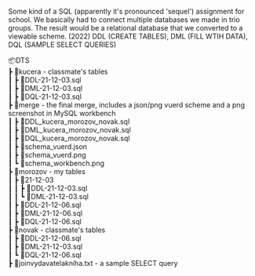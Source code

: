 Some kind of a SQL (apparently it's pronounced 'sequel') assignment for school. We basically had to connect multiple databases we made in trio groups. The result would be a relational database that we converted to a viewable scheme. (2022)
DDL (CREATE TABLES), DML (FILL WTIH DATA), DQL (SAMPLE SELECT QUERIES)

📦DTS\
 ┣ 📂kucera - classmate's tables\
 ┃ ┣ 📜DDL-21-12-03.sql\
 ┃ ┣ 📜DML-21-12-03.sql\
 ┃ ┣ 📜DQL-21-12-03.sql\
 ┣ 📂merge - the final merge, includes a json/png vuerd scheme and a png screenshot in MySQL workbench\
 ┃ ┣ 📜DDL_kucera_morozov_novak.sql\
 ┃ ┣ 📜DML_kucera_morozov_novak.sql\
 ┃ ┣ 📜DQL_kucera_morozov_novak.sql\
 ┃ ┣ 📜schema_vuerd.json\
 ┃ ┣ 📜schema_vuerd.png\
 ┃ ┗ 📜schema_workbench.png\
 ┣ 📂morozov - my tables\
 ┃ ┣ 📂21-12-03\
 ┃ ┃ ┣ 📜DDL-21-12-03.sql\
 ┃ ┃ ┗ 📜DML-21-12-03.sql\
 ┃ ┣ 📜DDL-21-12-06.sql\
 ┃ ┣ 📜DML-21-12-06.sql\
 ┃ ┣ 📜DQL-21-12-06.sql\
 ┣ 📂novak - classmate's tables\
 ┃ ┣ 📜DDL-21-12-06.sql\
 ┃ ┣ 📜DML-21-12-03.sql\
 ┃ ┗ 📜DQL-21-12-06.sql\
 ┣ 📜joinvydavatelakniha.txt - a sample SELECT query